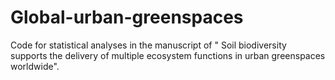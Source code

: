 # Global-urban-greenspaces
Code for statistical analyses in the manuscript of " Soil biodiversity supports the delivery of multiple ecosystem functions in urban greenspaces worldwide".

